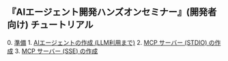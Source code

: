 
## 『AIエージェント開発ハンズオンセミナー』(開発者向け) チュートリアル

0\. [準備](./tutorial.00.md)
1\. [AIエージェントの作成 (LLM利用まで)](./tutorial.01.md)
2\. [MCP サーバー (STDIO) の作成](./tutorial.02.md)
3\. [MCP サーバー (SSE) の作成](./tutorial.03.md)

